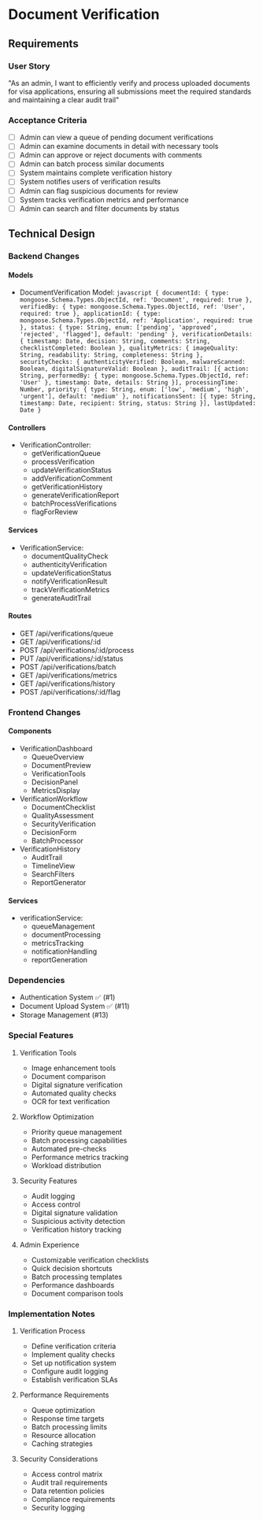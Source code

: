 # Document Verification

## Requirements
### User Story
"As an admin, I want to efficiently verify and process uploaded documents for visa applications, ensuring all submissions meet the required standards and maintaining a clear audit trail"

### Acceptance Criteria
- [ ] Admin can view a queue of pending document verifications
- [ ] Admin can examine documents in detail with necessary tools
- [ ] Admin can approve or reject documents with comments
- [ ] Admin can batch process similar documents
- [ ] System maintains complete verification history
- [ ] System notifies users of verification results
- [ ] Admin can flag suspicious documents for review
- [ ] System tracks verification metrics and performance
- [ ] Admin can search and filter documents by status

## Technical Design

### Backend Changes
#### Models
- DocumentVerification Model: ```javascript
  {
    documentId: {
      type: mongoose.Schema.Types.ObjectId,
      ref: 'Document',
      required: true
    },
    verifiedBy: {
      type: mongoose.Schema.Types.ObjectId,
      ref: 'User',
      required: true
    },
    applicationId: {
      type: mongoose.Schema.Types.ObjectId,
      ref: 'Application',
      required: true
    },
    status: {
      type: String,
      enum: ['pending', 'approved', 'rejected', 'flagged'],
      default: 'pending'
    },
    verificationDetails: {
      timestamp: Date,
      decision: String,
      comments: String,
      checklistCompleted: Boolean
    },
    qualityMetrics: {
      imageQuality: String,
      readability: String,
      completeness: String
    },
    securityChecks: {
      authenticityVerified: Boolean,
      malwareScanned: Boolean,
      digitalSignatureValid: Boolean
    },
    auditTrail: [{
      action: String,
      performedBy: {
        type: mongoose.Schema.Types.ObjectId,
        ref: 'User'
      },
      timestamp: Date,
      details: String
    }],
    processingTime: Number,
    priority: {
      type: String,
      enum: ['low', 'medium', 'high', 'urgent'],
      default: 'medium'
    },
    notificationsSent: [{
      type: String,
      timestamp: Date,
      recipient: String,
      status: String
    }],
    lastUpdated: Date
  } ```

#### Controllers
- VerificationController:
  - getVerificationQueue
  - processVerification
  - updateVerificationStatus
  - addVerificationComment
  - getVerificationHistory
  - generateVerificationReport
  - batchProcessVerifications
  - flagForReview

#### Services
- VerificationService:
  - documentQualityCheck
  - authenticityVerification
  - updateVerificationStatus
  - notifyVerificationResult
  - trackVerificationMetrics
  - generateAuditTrail

#### Routes
- GET /api/verifications/queue
- GET /api/verifications/:id
- POST /api/verifications/:id/process
- PUT /api/verifications/:id/status
- POST /api/verifications/batch
- GET /api/verifications/metrics
- GET /api/verifications/history
- POST /api/verifications/:id/flag

### Frontend Changes
#### Components
- VerificationDashboard
  - QueueOverview
  - DocumentPreview
  - VerificationTools
  - DecisionPanel
  - MetricsDisplay
- VerificationWorkflow
  - DocumentChecklist
  - QualityAssessment
  - SecurityVerification
  - DecisionForm
  - BatchProcessor
- VerificationHistory
  - AuditTrail
  - TimelineView
  - SearchFilters
  - ReportGenerator

#### Services
- verificationService:
  - queueManagement
  - documentProcessing
  - metricsTracking
  - notificationHandling
  - reportGeneration

### Dependencies
- Authentication System ✅ (#1)
- Document Upload System ✅ (#11)
- Storage Management (#13)

### Special Features
1. Verification Tools
   - Image enhancement tools
   - Document comparison
   - Digital signature verification
   - Automated quality checks
   - OCR for text verification

2. Workflow Optimization
   - Priority queue management
   - Batch processing capabilities
   - Automated pre-checks
   - Performance metrics tracking
   - Workload distribution

3. Security Features
   - Audit logging
   - Access control
   - Digital signature validation
   - Suspicious activity detection
   - Verification history tracking

4. Admin Experience
   - Customizable verification checklists
   - Quick decision shortcuts
   - Batch processing templates
   - Performance dashboards
   - Document comparison tools

### Implementation Notes
1. Verification Process
   - Define verification criteria
   - Implement quality checks
   - Set up notification system
   - Configure audit logging
   - Establish verification SLAs

2. Performance Requirements
   - Queue optimization
   - Response time targets
   - Batch processing limits
   - Resource allocation
   - Caching strategies

3. Security Considerations
   - Access control matrix
   - Audit trail requirements
   - Data retention policies
   - Compliance requirements
   - Security logging
